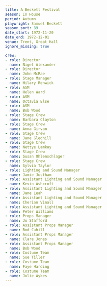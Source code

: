 ```yaml
---
title: A Beckett Festival
season: In House
period: Autumn
playwright: Samuel Beckett
season_sort: 89
date_start: 1972-11-20
date_end: 1972-12-01
venue: Trent, Great Hall
ignore_missing: true

crew:
- role: Director
  name: Nigel Alexander
- role: Director
  name: John McRae
- role: Stage Manager
  name: Hilary Renwick
- role: ASM
  name: Helen Ward
- role: ASM
  name: Octavia Else
- role: ASM
  name: Bob Wood
- role: Stage Crew
  name: Barbara Clayton
- role: Stage Crew
  name: Anna Girvan
- role: Stage Crew
  name: Jane Gledhill
- role: Stage Crew
  name: Nettye Lamkay
- role: Stage Crew
  name: Susan Ohlenschlager
- role: Stage Crew
  name: Sylvia Taylor
- role: Lighting and Sound Manager
  name: Jamie Justham
- role: Assistant Lighting and Sound Manager
  name: Kevin Ashcroft
- role: Assistant Lighting and Sound Manager
  name: Jane Leah
- role: Assistant Lighting and Sound Manager
  name: Cherian Vinall
- role: Assistant Lighting and Sound Manager
  name: Peter Williams
- role: Props Manager
  name: Jo Stafford
- role: Assistant Props Manager
  name: Rod Cahill
- role: Assistant Props Manager
  name: Clare Jones
- role: Assistant Props Manager
  name: Bob Wood
- role: Costume Team
  name: Sue Tiller
- role: Costume Team
  name: Faye Harding
- role: Costume Team
  name: Julie Wykes
---
```

